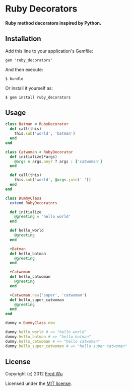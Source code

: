 # Ruby Decorators

#### Ruby method decorators inspired by Python.

## Installation

Add this line to your application's Gemfile:

    gem 'ruby_decorators'

And then execute:

    $ bundle

Or install it yourself as:

    $ gem install ruby_decorators

## Usage

```ruby
class Batman < RubyDecorator
  def call(this)
    this.sub('world', 'batman')
  end
end

class Catwoman < RubyDecorator
  def initialize(*args)
    @args = args.any? ? args : ['catwoman']
  end

  def call(this)
    this.sub('world', @args.join(' '))
  end
end

class DummyClass
  extend RubyDecorators

  def initialize
    @greeting = 'hello world'
  end

  def hello_world
    @greeting
  end

  +Batman
  def hello_batman
    @greeting
  end

  +Catwoman
  def hello_catwoman
    @greeting
  end

  +Catwoman.new('super', 'catwoman')
  def hello_super_catwoman
    @greeting
  end
end

dummy = DummyClass.new

dummy.hello_world # => "hello world"
dummy.hello_batman # => "hello batman"
dummy.hello_catwoman # => "hello catwoman"
dummy.hello_super_catwoman # => "hello super catwoman"
```

## License

Copyright (c) 2012 [Fred Wu](http://fredwu.me/)

Licensed under the [MIT license](http://fredwu.mit-license.org/).
